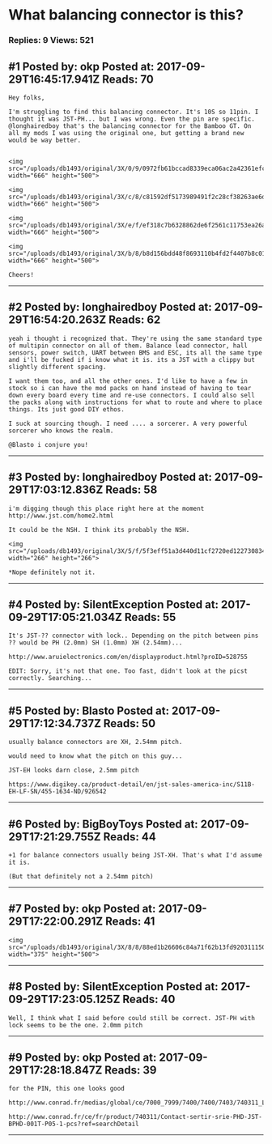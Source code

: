 # What balancing connector is this?

### Replies: 9 Views: 521

## \#1 Posted by: okp Posted at: 2017-09-29T16:45:17.941Z Reads: 70

```
Hey folks,

I'm struggling to find this balancing connector. It's 10S so 11pin. I thought it was JST-PH... but I was wrong. Even the pin are specific. @longhairedboy that's the balancing connector for the Bamboo GT. On all my mods I was using the original one, but getting a brand new would be way better.


<img src="/uploads/db1493/original/3X/0/9/0972fb61bccad8339eca06ac2a42361efc51fa7f.JPG" width="666" height="500">

<img src="/uploads/db1493/original/3X/c/8/c81592df5173989491f2c28cf38263ae6d6a8718.JPG" width="666" height="500">

<img src="/uploads/db1493/original/3X/e/f/ef318c7b6328862de6f2561c11753ea26ae7d0b9.JPG" width="666" height="500">

<img src="/uploads/db1493/original/3X/b/8/b8d156bdd48f8693110b4fd2f4407b8c01ca0ab5.JPG" width="666" height="500">

Cheers!
```

---
## \#2 Posted by: longhairedboy Posted at: 2017-09-29T16:54:20.263Z Reads: 62

```
yeah i thought i recognized that. They're using the same standard type of multipin connector on all of them. Balance lead connector, hall sensors, power switch, UART between BMS and ESC, its all the same type and i'll be fucked if i know what it is. its a JST with a clippy but slightly different spacing. 

I want them too, and all the other ones. I'd like to have a few in stock so i can have the mod packs on hand instead of having to tear down every board every time and re-use connectors. I could also sell the packs along with instructions for what to route and where to place things. Its just good DIY ethos. 

I suck at sourcing though. I need .... a sorcerer. A very powerful sorcerer who knows the realm. 

@Blasto i conjure you!
```

---
## \#3 Posted by: longhairedboy Posted at: 2017-09-29T17:03:12.836Z Reads: 58

```
i'm digging though this place right here at the moment
http://www.jst.com/home2.html

It could be the NSH. I think its probably the NSH. 

<img src="/uploads/db1493/original/3X/5/f/5f3eff51a3d440d11cf2720ed122730834c0edde.png" width="266" height="266">

*Nope definitely not it.
```

---
## \#4 Posted by: SilentException Posted at: 2017-09-29T17:05:21.034Z Reads: 55

```
It's JST-?? connector with lock.. Depending on the pitch between pins ?? would be PH (2.0mm) SH (1.0mm) XH (2.54mm)...

http://www.aruielectronics.com/en/displayproduct.html?proID=528755

EDIT: Sorry, it's not that one. Too fast, didn't look at the picst correctly. Searching...
```

---
## \#5 Posted by: Blasto Posted at: 2017-09-29T17:12:34.737Z Reads: 50

```
usually balance connectors are XH, 2.54mm pitch.

would need to know what the pitch on this guy...

JST-EH looks darn close, 2.5mm pitch

https://www.digikey.ca/product-detail/en/jst-sales-america-inc/S11B-EH-LF-SN/455-1634-ND/926542
```

---
## \#6 Posted by: BigBoyToys Posted at: 2017-09-29T17:21:29.755Z Reads: 44

```
+1 for balance connectors usually being JST-XH. That's what I'd assume it is.

(But that definitely not a 2.54mm pitch)
```

---
## \#7 Posted by: okp Posted at: 2017-09-29T17:22:00.291Z Reads: 41

```
<img src="/uploads/db1493/original/3X/8/8/88ed1b26606c84a71f62b13fd920311150a0e959.JPG" width="375" height="500">
```

---
## \#8 Posted by: SilentException Posted at: 2017-09-29T17:23:05.125Z Reads: 40

```
Well, I think what I said before could still be correct. JST-PH with lock seems to be the one. 2.0mm pitch
```

---
## \#9 Posted by: okp Posted at: 2017-09-29T17:28:18.847Z Reads: 39

```
for the PIN, this one looks good 

http://www.conrad.fr/medias/global/ce/7000_7999/7400/7400/7403/740311_LB_00_FB.EPS_1000.jpg

http://www.conrad.fr/ce/fr/product/740311/Contact-sertir-srie-PHD-JST-BPHD-001T-P05-1-pcs?ref=searchDetail
```

---
